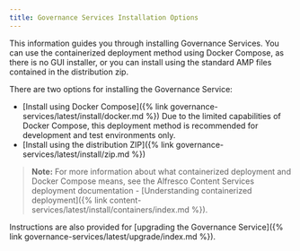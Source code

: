 ```yaml
---
title: Governance Services Installation Options
---
```


This information guides you through installing Governance Services. You can use the containerized deployment 
method using Docker Compose, as there is no GUI installer, or you can install using the standard AMP files contained 
in the distribution zip.

There are two options for installing the Governance Service:

* [Install using Docker Compose]({% link governance-services/latest/install/docker.md %}) Due to the limited capabilities of Docker Compose, this deployment method is recommended for development and test environments only.
* [Install using the distribution ZIP]({% link governance-services/latest/install/zip.md %})

> **Note:** For more information about what containerized deployment and Docker Compose means, see the Alfresco Content Services deployment documentation - [Understanding containerized deployment]({% link content-services/latest/install/containers/index.md %}).

Instructions are also provided for [upgrading the Governance Service]({% link governance-services/latest/upgrade/index.md %}).
